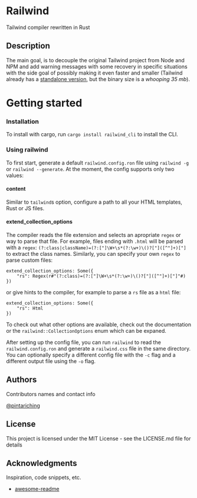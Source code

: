 # Railwind

Tailwind compiler rewritten in Rust

## Description

The main goal, is to decouple the original Tailwind project from Node and NPM and add warning messages with some recovery in specific situations with the side goal of possibly making it even faster and smaller (Tailwind already has a [standalone version](https://tailwindcss.com/blog/standalone-cli), but the binary size is a *whooping 35 mb*).

# Getting started

### Installation

To install with cargo, run `cargo install railwind_cli` to install the CLI.

### Using railwind

To first start, generate a default `railwind.config.ron` file using `railwind -g` or `railwind --generate`. At the moment, the config supports only two values:

#### **content**
Similar to `tailwind`s option, configure a path to all your HTML templates, Rust or JS files.
#### **extend_collection_options**
The compiler reads the file extension and selects an apropriate `regex` or way to parse that file. For example, files ending with `.html` will be parsed with a `regex`: `(?:class|className)=(?:["]\W+\s*(?:\w+)\()?["]([^"]+)["]` to extract the class names. Similarly, you can specify your own `regex` to parse custom files:

```
extend_collection_options: Some({
    "rs": Regex(r#"(?:class)=(?:["]\W+\s*(?:\w+)\()?["]([^"]+)["]"#)
})
```
or give hints to the compiler, for example to parse a `rs` file as a `html` file:

```
extend_collection_options: Some({
    "rs": Html
})
```

To check out what other options are available, check out the documentation or the `railwind::CollectionOptions` enum which can be expaned.

After setting up the config file, you can run `railwind` to read the `railwind.config.ron` and generate a `railwind.css` file in the same directory. You can optionally specify a different config file with the `-c` flag and a different output file using the `-o` flag. 

## Authors

Contributors names and contact info

[@pintariching](https://github.com/pintariching)

## License

This project is licensed under the MIT License - see the LICENSE.md file for details

## Acknowledgments

Inspiration, code snippets, etc.
* [awesome-readme](https://github.com/matiassingers/awesome-readme)
